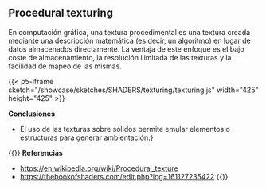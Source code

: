 ## **Procedural texturing**

En computación gráfica, una textura procedimental es una textura creada mediante una descripción matemática (es decir, un algoritmo) en lugar de datos almacenados directamente. La ventaja de este enfoque es el bajo coste de almacenamiento, la resolución ilimitada de las texturas y la facilidad de mapeo de las mismas.

{{< p5-iframe sketch="/showcase/sketches/SHADERS/texturing/texturing.js" width="425" height="425" >}}

**Conclusiones**

- El uso de las texturas sobre sólidos permite emular elementos o estructuras para generar ambientación.}

{{<hint warning>}}
**Referencias**
- https://en.wikipedia.org/wiki/Procedural_texture
- https://thebookofshaders.com/edit.php?log=161127235422
{{</hint>}}

